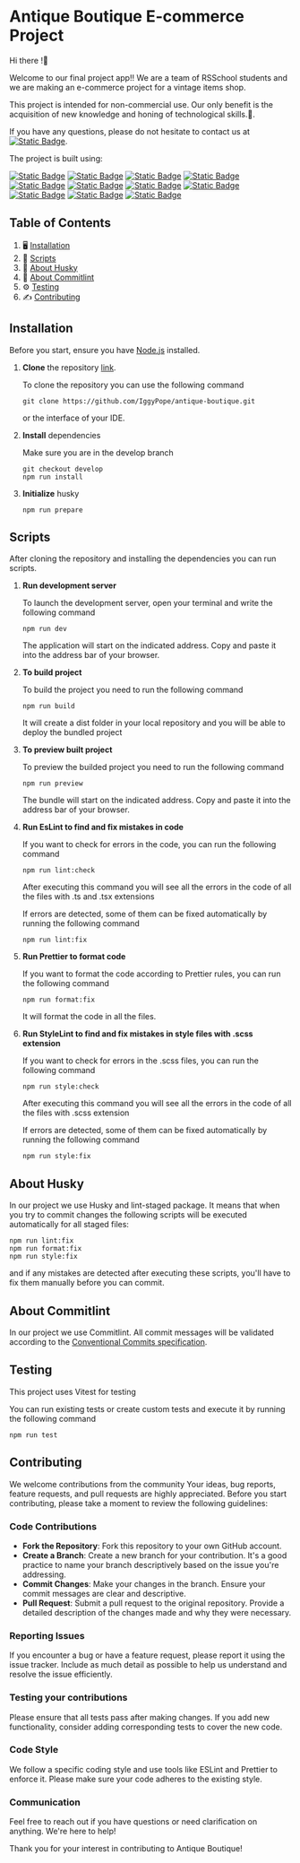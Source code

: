 # Antique Boutique E-commerce Project

Hi there !👋

Welcome to our final project app!!
We are a team of RSSchool students and we are making an e-commerce project for a vintage items shop.

This project is intended for non-commercial use. Our only benefit is the acquisition of new knowledge and honing of technological skills.🚸.

If you have any questions, please do not hesitate to contact us at
[![Static Badge](https://img.shields.io/badge/contact_us-blue?style=plastic)](julia.alconost@gmail.com).

The project is built using:

[![Static Badge](https://img.shields.io/badge/React-v.18.2.0-blue?style=plastic&logo=react&logoColor=white)](https://www.npmjs.com/package/react)
[![Static Badge](https://img.shields.io/badge/Vite-v.5.2.0-orange?style=plastic&logo=vite&logoColor=white)](https://vitejs.dev/)
[![Static Badge](https://img.shields.io/badge/TypeScript-v.5.2.2-blue?style=plastic&logo=typescript&logoColor=white)](https://www.typescriptlang.org/)
[![Static Badge](https://img.shields.io/badge/ESLint-v.8.57.0-orange?style=plastic&logo=eslint&logoColor=white)](https://www.npmjs.com/package/eslint)
[![Static Badge](https://img.shields.io/badge/Vitest-v.1.6.0-blue?style=plastic&logo=jest&logoColor=white)](https://www.npmjs.com/package/jest)
[![Static Badge](https://img.shields.io/badge/StyleLint-v.16.5.0-orange?style=plastic&logo=stylelint&logoColor=white)](https://www.npmjs.com/package/stylelint)
[![Static Badge](https://img.shields.io/badge/Husky-v.9.0.11-blue?style=plastic&logo=husky&logoColor=white)](https://www.npmjs.com/package/husky)
[![Static Badge](https://img.shields.io/badge/Sass-preprocessor-orange?style=plastic&logo=sass&logoColor=white)](https://sass-lang.com/)
[![Static Badge](https://img.shields.io/badge/RTK-v.2.0.0-blue?style=plastic&logo=redux&logoColor=white)](https://redux-toolkit.js.org/)
[![Static Badge](https://img.shields.io/badge/React_Router-v.6.23.0-orange?style=plastic&logo=reactrouter&logoColor=white)](https://reactrouter.com/)
[![Static Badge](https://img.shields.io/badge/commitlint-v.19.3.0-blue?style=plastic&logo=commitlint&logoColor=white)](https://www.npmjs.com/package/commitlint)

## Table of Contents

1. 🖥️ [Installation](#installation)
2. 🤖 [Scripts](#scripts)
3. 🐶 [About Husky](#about-husky)
4. 📑 [About Commitlint](#about-commitlint)
5. ⚙️ [Testing](#testing)
6. ✍️ [Contributing](#contributing)

## Installation

Before you start, ensure you have [Node.js](https://nodejs.org/en/download/) installed.

1. **Clone** the repository [link](https://github.com/IggyPope/antique-boutique.git).

   To clone the repository you can use the following command

   ```shell
   git clone https://github.com/IggyPope/antique-boutique.git
   ```

   or the interface of your IDE.

2. **Install** dependencies

   Make sure you are in the develop branch

   ```shell
   git checkout develop
   npm run install
   ```

3. **Initialize** husky

   ```shell
   npm run prepare
   ```

## Scripts

After cloning the repository and installing the dependencies you can run scripts.

1. **Run development server**

   To launch the development server, open your terminal and write the following command

   ```shell
   npm run dev
   ```

   The application will start on the indicated address. Copy and paste it into the address bar of your browser.

2. **To build project**

   To build the project you need to run the following command

   ```shell
   npm run build
   ```

   It will create a dist folder in your local repository and you will be able to deploy the bundled project

3. **To preview built project**

   To preview the builded project you need to run the following command

   ```shell
   npm run preview
   ```

   The bundle will start on the indicated address. Copy and paste it into the address bar of your browser.

4. **Run EsLint to find and fix mistakes in code**

   If you want to check for errors in the code, you can run the following command

   ```shell
   npm run lint:check
   ```

   After executing this command you will see all the errors in the code of all the files with .ts and .tsx extensions

   If errors are detected, some of them can be fixed automatically by running the following command

   ```shell
   npm run lint:fix
   ```

5. **Run Prettier to format code**

   If you want to format the code according to Prettier rules, you can run the following command

   ```shell
   npm run format:fix
   ```

   It will format the code in all the files.

6. **Run StyleLint to find and fix mistakes in style files with .scss extension**

   If you want to check for errors in the .scss files, you can run the following command

   ```shell
   npm run style:check
   ```

   After executing this command you will see all the errors in the code of all the files with .scss extension

   If errors are detected, some of them can be fixed automatically by running the following command

   ```shell
   npm run style:fix
   ```

## About Husky

In our project we use Husky and lint-staged package. It means that when you try to commit changes the following scripts will be executed automatically for all staged files:

```shell
npm run lint:fix
npm run format:fix
npm run style:fix
```

and if any mistakes are detected after executing these scripts, you'll have to fix them manually before you can commit.

## About Commitlint

In our project we use Commitlint. All commit messages will be validated according to the [Conventional Commits specification](https://www.conventionalcommits.org/en/v1.0.0/).

## Testing

This project uses Vitest for testing

You can run existing tests or create custom tests and execute it by running the following command

```shell
npm run test
```

## Contributing

We welcome contributions from the community Your ideas, bug reports, feature requests, and pull requests are highly appreciated. Before you start contributing, please take a moment to review the following guidelines:

### Code Contributions

- **Fork the Repository**: Fork this repository to your own GitHub account.
- **Create a Branch**: Create a new branch for your contribution. It's a good practice to name your branch descriptively based on the issue you're addressing.
- **Commit Changes**: Make your changes in the branch. Ensure your commit messages are clear and descriptive.
- **Pull Request**: Submit a pull request to the original repository. Provide a detailed description of the changes made and why they were necessary.

### Reporting Issues

If you encounter a bug or have a feature request, please report it using the issue tracker. Include as much detail as possible to help us understand and resolve the issue efficiently.

### Testing your contributions

Please ensure that all tests pass after making changes. If you add new functionality, consider adding corresponding tests to cover the new code.

### Code Style

We follow a specific coding style and use tools like ESLint and Prettier to enforce it. Please make sure your code adheres to the existing style.

### Communication

Feel free to reach out if you have questions or need clarification on anything. We're here to help!

Thank you for your interest in contributing to Antique Boutique!

